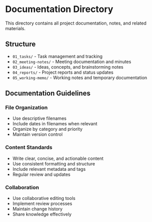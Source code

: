 # Documentation Directory

This directory contains all project documentation, notes, and related materials.

## Structure

- `01_tasks/` - Task management and tracking
- `02_meeting-notes/` - Meeting documentation and minutes
- `03_ideas/` - Ideas, concepts, and brainstorming notes
- `04_reports/` - Project reports and status updates
- `05_working-memo/` - Working notes and temporary documentation

## Documentation Guidelines

### File Organization
- Use descriptive filenames
- Include dates in filenames when relevant
- Organize by category and priority
- Maintain version control

### Content Standards
- Write clear, concise, and actionable content
- Use consistent formatting and structure
- Include relevant metadata and tags
- Regular review and updates

### Collaboration
- Use collaborative editing tools
- Implement review processes
- Maintain change history
- Share knowledge effectively